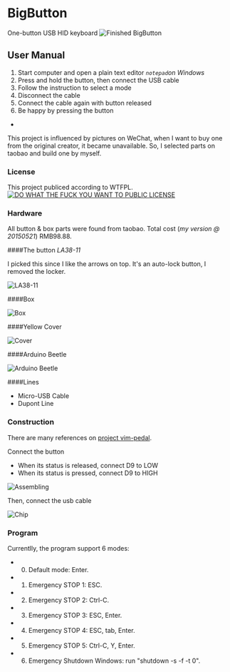 # BigButton
One-button USB HID keyboard
![Finished BigButton](images/finished.jpg)

## User Manual
1. Start computer and open a plain text editor *`notepad`on Windows*
2. Press and hold the button, then connect the USB cable
3. Follow the instruction to select a mode
4. Disconnect the cable
5. Connect the cable again with button released
6. Be happy by pressing the button

-

This project is influenced by pictures on WeChat, when I want to buy one from the original creator, it became unavailable. So, I selected parts on taobao and build one by myself.

### License

This project publiced according to WTFPL.
[![DO WHAT THE FUCK YOU WANT TO PUBLIC LICENSE](http://www.wtfpl.net/wp-content/uploads/2012/12/wtfpl-badge-1.png)](http://www.wtfpl.net/txt/copying)

### Hardware

All button & box parts were found from taobao. Total cost (*my version @ 20150521*) RMB98.88.

####The button *LA38-11*

I picked this since I like the arrows on top. It's an auto-lock button, I removed the locker.

![LA38-11](images/button.jpg)

####Box

![Box](images/box.jpg)

####Yellow Cover

![Cover](images/cover.jpg)

####Arduino Beetle

![Arduino Beetle](http://www.dfrobot.com/wiki/images/thumb/a/ad/Beetle_face45_pic.png/400px-Beetle_face45_pic.png)

####Lines

- Micro-USB Cable
- Dupont Line

### Construction

There are many references on [project vim-pedal](https://github.com/foxweb/vim-pedal).

Connect the button

- When its status is released, connect D9 to LOW
- When its status is pressed, connect D9 to HIGH

![Assembling](images/assembling.jpg)

Then, connect the usb cable

![Chip](images/chip.jpg)

### Program

Currentlly, the program support 6 modes:

- 0. Default mode: Enter.
- 1. Emergency STOP 1: ESC.
- 2. Emergency STOP 2: Ctrl-C.
- 3. Emergency STOP 3: ESC, Enter.
- 4. Emergency STOP 4: ESC, tab, Enter.
- 5. Emergency STOP 5: Ctrl-C, Y, Enter.
- 6. Emergency Shutdown Windows: run "shutdown -s -f -t 0".

